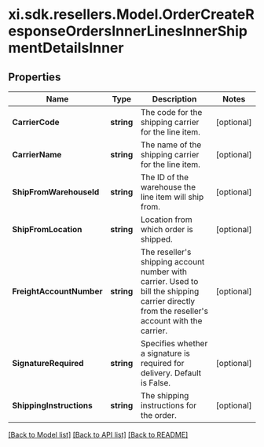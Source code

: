 # xi.sdk.resellers.Model.OrderCreateResponseOrdersInnerLinesInnerShipmentDetailsInner

## Properties

Name | Type | Description | Notes
------------ | ------------- | ------------- | -------------
**CarrierCode** | **string** | The code for the shipping carrier for the line item. | [optional] 
**CarrierName** | **string** | The name of the shipping carrier for the line item. | [optional] 
**ShipFromWarehouseId** | **string** | The ID of the warehouse the line item will ship from. | [optional] 
**ShipFromLocation** | **string** | Location from which order is shipped. | [optional] 
**FreightAccountNumber** | **string** | The reseller&#39;s shipping account number with carrier. Used to bill the shipping carrier directly from the reseller&#39;s account with the carrier. | [optional] 
**SignatureRequired** | **string** | Specifies whether a signature is required for delivery. Default is False. | [optional] 
**ShippingInstructions** | **string** | The shipping instructions for the order. | [optional] 

[[Back to Model list]](../README.md#documentation-for-models) [[Back to API list]](../README.md#documentation-for-api-endpoints) [[Back to README]](../README.md)

